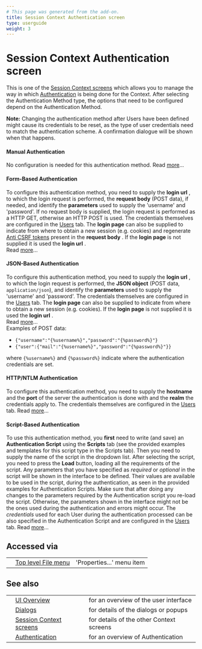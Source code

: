 ```yaml
---
# This page was generated from the add-on.
title: Session Context Authentication screen
type: userguide
weight: 3
---
```


# Session Context Authentication screen

This is one of the [Session Context screens](/docs/desktop/ui/dialogs/session/contexts/)
which allows you to manage the way in which [Authentication](/docs/desktop/start/features/authentication/) is being done for the Context.
After selecting the Authentication Method type, the options that need to be configured depend on the Authentication Method.

**Note:** Changing the authentication method after Users have been defined might cause its credentials to be reset,
as the type of user credentials need to match the authentication scheme. A confirmation dialogue will be shown when that happens.

#### Manual Authentication

No configuration is needed for this authentication method. Read [more](/docs/desktop/start/features/authentication/#manual)...

#### Form-Based Authentication

To configure this authentication method, you need to supply the **login url** , to which the login request is performed, the **request body** (POST data), if needed, and identify the **parameters** used to supply the 'username' and 'password'. If no request body is supplied, the login request is performed as a HTTP GET, otherwise an HTTP POST is used. The credentials themselves are configured in the [Users](/docs/desktop/ui/dialogs/session/contexts/#users) tab. The **login page** can also be supplied to indicate from where to obtain a new session (e.g. cookies) and regenerate [Anti CSRF tokens](/docs/desktop/start/features/anticsrf/) present in the **request body** . If the **login page** is not supplied it is used the **login url** .   
Read [more](/docs/desktop/start/features/authentication/#formBased)...

#### JSON-Based Authentication

To configure this authentication method, you need to supply the **login url** , to which the login request is performed, the **JSON object** (POST data, `application/json`), and identify the **parameters** used to supply the 'username' and 'password'. The credentials themselves are configured in the [Users](/docs/desktop/ui/dialogs/session/contexts/#users) tab. The **login page** can also be supplied to indicate from where to obtain a new session (e.g. cookies). If the **login page** is not supplied it is used the **login url** .   
Read [more](/docs/desktop/start/features/authentication/#jsonBased)...   
Examples of POST data:

* `{"username":"{%username%}","password":"{%password%}"}`
* `{"user":{"mail":"{%username%}","password":"{%password%}"}}`

where `{%username%}` and `{%password%}` indicate where the authentication credentials are set.

#### HTTP/NTLM Authentication

To configure this authentication method, you need to supply the **hostname** and the **port** of the server the authentication is done with and the **realm** the credentials apply to. The credentials themselves are configured in the [Users](/docs/desktop/ui/dialogs/session/contexts/#users) tab. Read [more](/docs/desktop/start/features/authentication/#httpAuth)...

#### Script-Based Authentication

To use this authentication method, you **first** need to write (and save) an **Authentication Script** using the **Scripts** tab (see the provided examples and templates for this script type in the Scripts tab). Then you need to supply the name of the script in the dropdown list. After selecting the script, you need to press the **Load** button, loading all the requirements of the script. Any parameters that you have specified as *required* or *optional* in the script will be shown in the interface to be defined. Their values are available to be used in the script, during the authentication, as seen in the provided examples for Authentication Scripts. Make sure that after doing any changes to the parameters required by the Authentication script you re-load the script. Otherwise, the parameters shown in the interface might not be the ones used during the authentication and errors might occur. The *credentials* used for each User during the authentication processed can be also specified in the Authentication Script and are configured in the [Users](/docs/desktop/ui/dialogs/session/contexts/#users) tab. Read [more](/docs/desktop/start/features/authentication/#scriptBased)...

## Accessed via

|   |                                                      |                           |
|---|------------------------------------------------------|---------------------------|
|   | [Top level File menu](/docs/desktop/ui/tlmenu/file/) | 'Properties...' menu item |

## See also

|   |                                                                       |                                          |
|---|-----------------------------------------------------------------------|------------------------------------------|
|   | [UI Overview](/docs/desktop/ui/)                                      | for an overview of the user interface    |
|   | [Dialogs](/docs/desktop/ui/dialogs/)                                  | for details of the dialogs or popups     |
|   | [Session Context screens](/docs/desktop/ui/dialogs/session/contexts/) | for details of the other Context screens |
|   | [Authentication](/docs/desktop/start/features/authentication/)        | for an overview of Authentication        |
